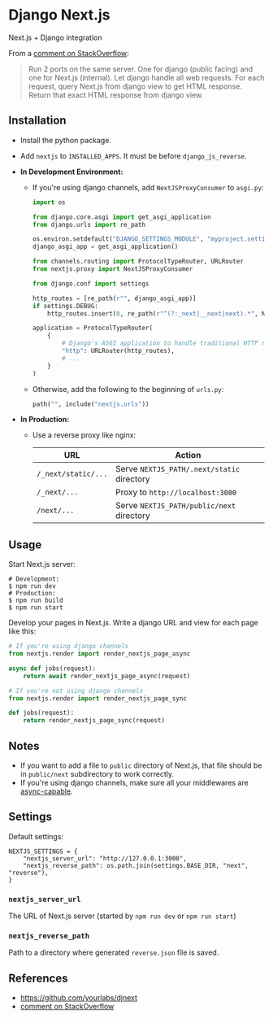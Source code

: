 # Django Next.js

Next.js + Django integration

From a [comment on StackOverflow]:

> Run 2 ports on the same server. One for django (public facing)
> and one for Next.js (internal).
> Let django handle all web requests.
> For each request, query Next.js from django view to get HTML response.
> Return that exact HTML response from django view.

## Installation

- Install the python package.
- Add `nextjs` to `INSTALLED_APPS`. It must be before `django_js_reverse`.

- **In Development Environment:**

  - If you're using django channels, add `NextJSProxyConsumer` to `asgi.py`:

    ```python
    import os
    
    from django.core.asgi import get_asgi_application
    from django.urls import re_path
    
    os.environ.setdefault("DJANGO_SETTINGS_MODULE", "myproject.settings")
    django_asgi_app = get_asgi_application()
    
    from channels.routing import ProtocolTypeRouter, URLRouter
    from nextjs.proxy import NextJSProxyConsumer
    
    from django.conf import settings
    
    http_routes = [re_path(r"", django_asgi_app)]
    if settings.DEBUG:
        http_routes.insert(0, re_path(r"^(?:_next|__next|next).*", NextJSProxyConsumer.as_asgi()))
    
    application = ProtocolTypeRouter(
        {
            # Django's ASGI application to handle traditional HTTP requests
            "http": URLRouter(http_routes),
            # ...
        }
    )
    ```

  - Otherwise, add the following to the beginning of `urls.py`:

    ```python
    path("", include("nextjs.urls"))
    ```

- **In Production:**

  - Use a reverse proxy like nginx:

    | URL | Action |
    |-----|--------|
    | `/_next/static/...` | Serve `NEXTJS_PATH/.next/static` directory | 
    | `/_next/...` | Proxy to  `http://localhost:3000` |
    | `/next/...` | Serve `NEXTJS_PATH/public/next` directory |

## Usage

Start Next.js server:

```shell
# Development:
$ npm run dev
# Production:
$ npm run build
$ npm run start
```

Develop your pages in Next.js.
Write a django URL and view for each page like this:

```python
# If you're using django channels
from nextjs.render import render_nextjs_page_async

async def jobs(request):
    return await render_nextjs_page_async(request)
```

```python
# If you're not using django channels
from nextjs.render import render_nextjs_page_sync

def jobs(request):
    return render_nextjs_page_sync(request)
```

## Notes

- If you want to add a file to `public` directory of Next.js,
  that file should be in `public/next` subdirectory to work correctly.
- If you're using django channels, make sure all your middlewares are
  [async-capable](https://docs.djangoproject.com/en/3.1/topics/http/middleware/#asynchronous-support).


## Settings

Default settings:

    NEXTJS_SETTINGS = {
        "nextjs_server_url": "http://127.0.0.1:3000",
        "nextjs_reverse_path": os.path.join(settings.BASE_DIR, "next", "reverse"),
    }

### `nextjs_server_url`

The URL of Next.js server (started by `npm run dev` or `npm run start`)

### `nextjs_reverse_path`

Path to a directory where generated `reverse.json` file is saved.


## References

- https://github.com/yourlabs/djnext
- [comment on StackOverflow]

[comment on StackOverflow]: https://stackoverflow.com/questions/54252943/is-there-a-way-to-integrate-django-with-next-js#comment110078700_54252943
